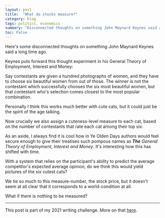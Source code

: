 ```yaml
---
layout: post
title:  "What do stocks measure?"
category: blog
tags: politics, economics
summary: "Disconnected thoughts on something John Maynard Keynes said a long time ago."
toc: False
---
```

Here's some disconnected thoughts on something John Maynard Keynes said a long time ago.

Keynes puts forward this thought experiment in his General Theory of Employment, Interest and Money:

Say contestants are given a hundred photographs of women, and they have to choose six beautiful women from out of those. The winner is not the contestant which successfully chooses the six most beautiful women, but that contestant who's selection comes closest to the most popular combination.

Personally I think this works much better with cute cats, but it could just be the spirit of the age talking.

Now crucially we also assign a cuteness-level measure to each cat, based on the number of contestants that rate each cat among their top six.

As an aside, I always find it is cool how in Ye Olden Days authors would feel secure enough to give their treatises such pompous names as _**The** General Theory of Employment, Interest and Money_. It's interesting how this has shifted with time.

With a system that relies on the participant's ability to predict the average competitor's expected average opinion, do we think this would yield pictures of the six cutest cats?

We tie so much to this measure-number, the stock price, but it doesn't seem at all clear that it corresponds to a world-condition at all.

What if there is nothing to be measured?

---

This post is part of my 2021 writing challenge. More on that [here][1].

[1]: /2021 "2021 Writing challenge"
